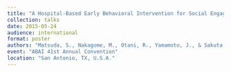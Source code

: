 ```yaml
---
title: "A Hospital-Based Early Behavioral Intervention for Social Engagement in a Toddler with ASD"
collection: talks
date: 2015-05-24
audience: international
format: poster
authors: "Matsuda, S., Nakagome, M., Otani, R., Yamamoto, J., & Sakuta, R."
event: "ABAI 41st Annual Convention"
location: "San Antonio, TX, U.S.A."
---
```

